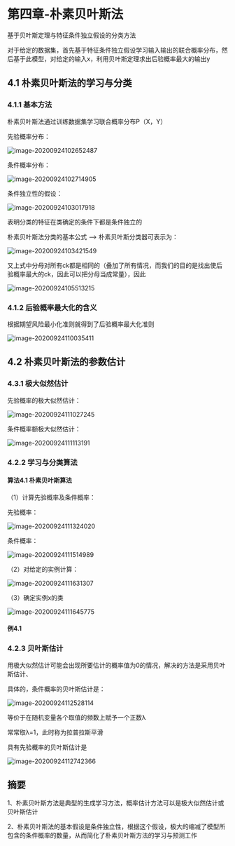 # 第四章-朴素贝叶斯法

基于贝叶斯定理与特征条件独立假设的分类方法

对于给定的数据集，首先基于特征条件独立假设学习输入输出的联合概率分布，然后基于此模型，对给定的输入x，利用贝叶斯定理求出后验概率最大的输出y

## 4.1 朴素贝叶斯法的学习与分类

### 4.1.1 基本方法

朴素贝叶斯法通过训练数据集学习联合概率分布P（X，Y）

先验概率分布：

![image-20200924102652487](C:\Users\赖凯庭\AppData\Roaming\Typora\typora-user-images\image-20200924102652487.png)

条件概率分布：

![image-20200924102714905](C:\Users\赖凯庭\AppData\Roaming\Typora\typora-user-images\image-20200924102714905.png)

条件独立性的假设：

![image-20200924103017918](C:\Users\赖凯庭\AppData\Roaming\Typora\typora-user-images\image-20200924103017918.png)

表明分类的特征在类确定的条件下都是条件独立的

朴素贝叶斯法分类的基本公式 ——> 朴素贝叶斯分类器可表示为：

![image-20200924103421549](C:\Users\赖凯庭\AppData\Roaming\Typora\typora-user-images\image-20200924103421549.png)

又上式中分母对所有ck都是相同的（叠加了所有情况，而我们的目的是找出使后验概率最大的ck，因此可以把分母当成常量），因此

![image-20200924105513215](C:\Users\赖凯庭\AppData\Roaming\Typora\typora-user-images\image-20200924105513215.png)

### 4.1.2 后验概率最大化的含义

根据期望风险最小化准则就得到了后验概率最大化准则

![image-20200924110035411](C:\Users\赖凯庭\AppData\Roaming\Typora\typora-user-images\image-20200924110035411.png)

## 4.2 朴素贝叶斯法的参数估计

### 4.3.1 极大似然估计

先验概率的极大似然估计：

![image-20200924111027245](C:\Users\赖凯庭\AppData\Roaming\Typora\typora-user-images\image-20200924111027245.png)

条件概率额极大似然估计：

![image-20200924111113191](C:\Users\赖凯庭\AppData\Roaming\Typora\typora-user-images\image-20200924111113191.png)

### 4.2.2 学习与分类算法

#### 算法4.1 朴素贝叶斯算法

（1）计算先验概率及条件概率：

先验概率：

![image-20200924111324020](C:\Users\赖凯庭\AppData\Roaming\Typora\typora-user-images\image-20200924111324020.png)

条件概率：

![image-20200924111514989](C:\Users\赖凯庭\AppData\Roaming\Typora\typora-user-images\image-20200924111514989.png)

（2）对给定的实例计算：

![image-20200924111631307](C:\Users\赖凯庭\AppData\Roaming\Typora\typora-user-images\image-20200924111631307.png)

（3）确定实例x的类

![image-20200924111645775](C:\Users\赖凯庭\AppData\Roaming\Typora\typora-user-images\image-20200924111645775.png)

#### 例4.1

### 4.2.3 贝叶斯估计

用极大似然估计可能会出现所要估计的概率值为0的情况，解决的方法是采用贝叶斯估计、

具体的，条件概率的贝叶斯估计是：

![image-20200924112528114](C:\Users\赖凯庭\AppData\Roaming\Typora\typora-user-images\image-20200924112528114.png)

等价于在随机变量各个取值的频数上赋予一个正数λ

常常取λ=1，此时称为拉普拉斯平滑

具有先验概率的贝叶斯估计是

![image-20200924112742366](C:\Users\赖凯庭\AppData\Roaming\Typora\typora-user-images\image-20200924112742366.png)

## 摘要

1、朴素贝叶斯方法是典型的生成学习方法，概率估计方法可以是极大似然估计或贝叶斯估计

2、朴素贝叶斯法的基本假设是条件独立性，根据这个假设，极大的缩减了模型所包含的条件概率的数量，从而简化了朴素贝叶斯方法的学习与预测工作





